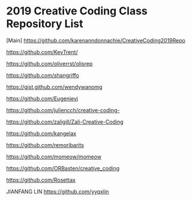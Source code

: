 # 2019 Creative Coding Class Repository List
[Main] https://github.com/karenanndonnachie/CreativeCoding2019Repo

https://github.com/KeyTrent/

https://github.com/oliverrst/olisrep

https://github.com/shangriffo

https://gist.github.com/wendywanomg 

https://github.com/Eugenieyi

https://github.com/juliencch/creative-coding-

https://github.com/zaligill/Zali-Creative-Coding

https://github.com/kangelax

https://github.com/remoribarits

https://github.com/momeow/momeow 

https://github.com/ORBasten/creative_coding 

https://github.com/Rosettax

JIANFANG LIN https://github.com/yyqxlin
